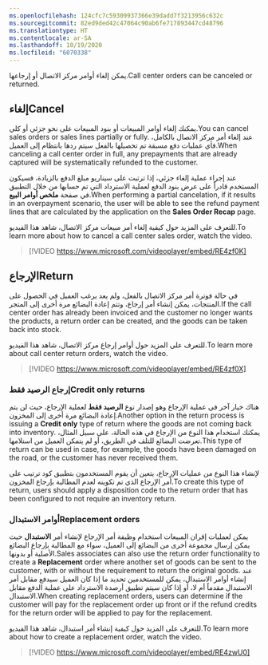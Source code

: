 ```yaml
---
ms.openlocfilehash: 124cfc7c59309937366e39dadd7f3213956c632c
ms.sourcegitcommit: 82ed9ded42c47064c90ab6fe717893447cd48796
ms.translationtype: HT
ms.contentlocale: ar-SA
ms.lasthandoff: 10/19/2020
ms.locfileid: "6070338"
---
```

<span data-ttu-id="530d7-101">يمكن إلغاء أوامر مركز الاتصال أو إرجاعها.</span><span class="sxs-lookup"><span data-stu-id="530d7-101">Call center orders can be canceled or returned.</span></span> 

## <a name="cancel"></a><span data-ttu-id="530d7-102">إلغاء</span><span class="sxs-lookup"><span data-stu-id="530d7-102">Cancel</span></span>

<span data-ttu-id="530d7-103">يمكنك إلغاء أوامر المبيعات أو بنود المبيعات على نحو جزئي أو كلي.</span><span class="sxs-lookup"><span data-stu-id="530d7-103">You can cancel sales orders or sales lines partially or fully.</span></span> <span data-ttu-id="530d7-104">عند إلغاء أمر مركز الاتصال بالكامل، فأي عمليات دفع مسبقة تم تحصيلها بالفعل سيتم ردها بانتظام إلى العميل.</span><span class="sxs-lookup"><span data-stu-id="530d7-104">When canceling a call center order in full, any prepayments that are already captured will be systematically refunded to the customer.</span></span> 

<span data-ttu-id="530d7-105">عند إجراء عملية إلغاء جزئي، إذا ترتبت على سيناريو مبلغ الدفع بالزيادة، فسيكون المستخدم قادراً على عرض بنود الدفع لعملية الاسترداد التي تم حسابها من خلال التطبيق في صفحة **ملخص أوامر البيع**.</span><span class="sxs-lookup"><span data-stu-id="530d7-105">When performing a partial cancelation, if it results in an overpayment scenario, the user will be able to see the refund payment lines that are calculated by the application on the **Sales Order Recap** page.</span></span>

<span data-ttu-id="530d7-106">للتعرف على المزيد حول كيفية إلغاء أمر مبيعات مركز الاتصال، شاهد هذا الفيديو.</span><span class="sxs-lookup"><span data-stu-id="530d7-106">To learn more about how to cancel a call center sales order, watch the video.</span></span>

 > [!VIDEO https://www.microsoft.com/videoplayer/embed/RE4zf0K]


## <a name="return"></a><span data-ttu-id="530d7-107">الإرجاع</span><span class="sxs-lookup"><span data-stu-id="530d7-107">Return</span></span>

<span data-ttu-id="530d7-108">في حالة فوترة أمر مركز الاتصال بالفعل، ولم يعد يرغب العميل في الحصول على المنتجات، يمكن إنشاء أمر إرجاع، وتتم إعادة البضائع مرة أخرى إلى المتجر.</span><span class="sxs-lookup"><span data-stu-id="530d7-108">If the call center order has already been invoiced and the customer no longer wants the products, a return order can be created, and the goods can be taken back into stock.</span></span> 

<span data-ttu-id="530d7-109">للتعرف على المزيد حول أوامر إرجاع مركز الاتصال، شاهد هذا الفيديو.</span><span class="sxs-lookup"><span data-stu-id="530d7-109">To learn more about call center return orders, watch the video.</span></span>

 > [!VIDEO https://www.microsoft.com/videoplayer/embed/RE4zf0X]


### <a name="credit-only-returns"></a><span data-ttu-id="530d7-110">إرجاع الرصيد فقط</span><span class="sxs-lookup"><span data-stu-id="530d7-110">Credit only returns</span></span>
<span data-ttu-id="530d7-111">هناك خيار آخر في عملية الإرجاع وهو إصدار نوع **الرصيد فقط** لعملية الإرجاع، حيث لن يتم إعادة البضائع مرة أخرى إلى المخزون.</span><span class="sxs-lookup"><span data-stu-id="530d7-111">Another option in the return process is issuing a **Credit only** type of return where the goods are not coming back into inventory.</span></span> <span data-ttu-id="530d7-112">يمكنك استخدام هذا النوع من الإرجاع في هذه الحالة، على سبيل المثال، تعرضت البضائع للتلف في الطريق، أو لم يتمكن العميل من استلامها.</span><span class="sxs-lookup"><span data-stu-id="530d7-112">This type of return can be used in case, for example, the goods have been damaged on the road, or the customer has never received them.</span></span> 

<span data-ttu-id="530d7-113">لإنشاء هذا النوع من عمليات الإرجاع، يتعين أن يقوم المستخدمون بتطبيق كود ترتيب على أمر الإرجاع الذي تم تكوينه لعدم المطالبة بإرجاع المخزون.</span><span class="sxs-lookup"><span data-stu-id="530d7-113">To create this type of return, users should apply a disposition code to the return order that has been configured to not require an inventory return.</span></span>

### <a name="replacement-orders"></a><span data-ttu-id="530d7-114">أوامر الاستبدال</span><span class="sxs-lookup"><span data-stu-id="530d7-114">Replacement orders</span></span>
<span data-ttu-id="530d7-115">يمكن لعمليات إقران المبيعات استخدام وظيفة أمر الإرجاع لإنشاء أمر **الاستبدال** حيث يمكن إرسال مجموعة أخرى من البضائع إلى العميل، سواء مع المطالبة بإرجاع البضائع الأصلية أو بدونها.</span><span class="sxs-lookup"><span data-stu-id="530d7-115">Sales associates can also use the return order functionality to create a **Replacement** order where another set of goods can be sent to the customer, with or without the requirement to return the original goods.</span></span> <span data-ttu-id="530d7-116">عند إنشاء أوامر الاستبدال، يمكن للمستخدمين تحديد ما إذا كان العميل سيدفع مقابل أمر الاستبدال مقدماً أم لا، أو إذا كان سيتم تطبيق أرصدة الاسترداد على عملية الدفع مقابل الاستبدال.</span><span class="sxs-lookup"><span data-stu-id="530d7-116">When creating replacement orders, users can determine if the customer will pay for the replacement order up front or if the refund credits for the return order will be applied to pay for the replacement.</span></span>

<span data-ttu-id="530d7-117">للتعرف على المزيد حول كيفية إنشاء أمر استبدال، شاهد هذا الفيديو.</span><span class="sxs-lookup"><span data-stu-id="530d7-117">To learn more about how to create a replacement order, watch the video.</span></span>

 > [!VIDEO https://www.microsoft.com/videoplayer/embed/RE4zwU0]

